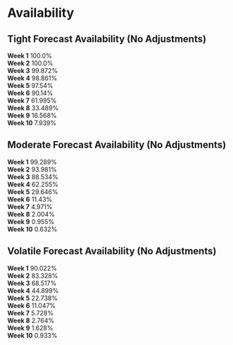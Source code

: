 # Availability

## Tight Forecast Availability (No Adjustments)
<b>Week 1</b> 100.0%  
<b>Week 2</b> 100.0%  
<b>Week 3</b> 99.872%  
<b>Week 4</b> 98.861%  
<b>Week 5</b> 97.54%  
<b>Week 6</b> 90.14%  
<b>Week 7</b> 61.995%  
<b>Week 8</b> 33.489%  
<b>Week 9</b> 16.568%  
<b>Week 10</b> 7.939%   

## Moderate Forecast Availability (No Adjustments)
<b>Week 1</b> 99.289%  
<b>Week 2</b> 93.981%  
<b>Week 3</b> 88.534%  
<b>Week 4</b> 62.255%  
<b>Week 5</b> 29.646%  
<b>Week 6</b> 11.43%  
<b>Week 7</b> 4.971%  
<b>Week 8</b> 2.004%  
<b>Week 9</b> 0.955%  
<b>Week 10</b> 0.632% 

## Volatile Forecast Availability (No Adjustments)
<b>Week 1</b> 90.022%  
<b>Week 2</b> 83.328%  
<b>Week 3</b> 68.517%  
<b>Week 4</b> 44.899%  
<b>Week 5</b> 22.738%  
<b>Week 6</b> 11.047%  
<b>Week 7</b> 5.728%  
<b>Week 8</b> 2.764%  
<b>Week 9</b> 1.628%  
<b>Week 10</b> 0.933% 